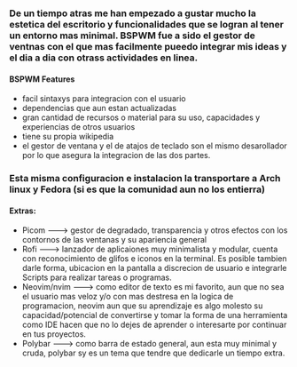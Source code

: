 ### De un tiempo atras me han empezado a gustar mucho la estetica del escritorio y funcionalidades que se logran al tener un entorno mas minimal. BSPWM fue a sido el gestor de ventnas con el que  mas facilmente pueedo integrar mis ideas y el dia a dia con otrass actividades en linea.

#### BSPWM Features

* facil sintaxys para integracion con el usuario
* dependencias que aun estan actualizadas
* gran cantidad de recursos o material para su uso, capacidades y experiencias de otros usuarios
* tiene su propia wikipedia
* el gestor de ventana y el de atajos de teclado son el mismo desarollador por lo que asegura la integracion de las dos partes.

### Esta misma configuracion e instalacion la transportare a Arch linux y Fedora (si es que la comunidad aun no los entierra)

#### Extras:

* Picom ---> gestor de degradado, transparencia y otros efectos con los contornos de las ventanas y su apariencia general
* Rofi ---> lanzador de aplicaiones muy minimalista y modular, cuenta con reconocimiento de glifos e iconos en la terminal. Es posible tambien darle forma, ubicacion en la pantalla a discrecion de usuario e integrarle Scripts para realizar tareas o programas.
* Neovim/nvim ---> como editor de texto es mi favorito, aun que no sea el usuario mas veloz y/o con mas destresa en la logica de programacion, neovim aun que su aprendizaje es algo molesto su capacidad/potencial de convertirse y tomar la forma de una herramienta como IDE hacen que no lo dejes de aprender o interesarte por continuar en tus proyectos.
* Polybar ---> como barra de estado general, aun esta muy minimal y cruda, polybar sy es un tema que tendre que dedicarle un tiempo extra.
